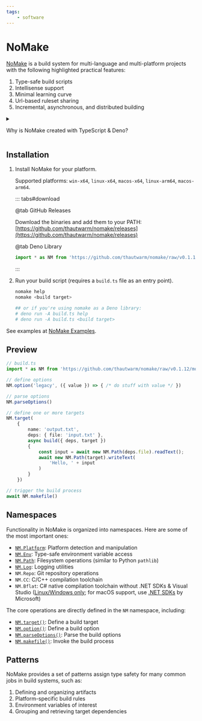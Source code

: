 ```yaml
---
tags:
    - software
---
```

# NoMake

[NoMake](https://github.com/thautwarm/nomake) is a build system for multi-language and multi-platform projects with the following highlighted practical features:

1. Type-safe build scripts
2. Intellisense support
3. Minimal learning curve
4. Url-based ruleset sharing
5. Incremental, asynchronous, and distributed building

<details>

<summary>

Why is NoMake created with TypeScript & Deno?

</summary>

NoMake achieves most of these features by using TypeScript, a statically typed language that is widely adopted in the industry and has been proven to have a good trade-off between static typing and real-world usability.

Deno fundamentally eases the sharing and reusing of build scripts and ruleset libraries. It also allows distributing the build process across multiple machines by cross-compiling and single-file bundling.

</details>

## Installation

<script type="text/javascript">
    function copyToClipboard(id) {
        var copyText = document.getElementById(id);
        // Copy the text inside the text field
        navigator.clipboard.writeText(copyText.innerText);
    }
</script>

1. Install NoMake for your platform.

    Supported platforms: `win-x64`, `linux-x64`, `macos-x64`, `linux-arm64`, `macos-arm64`.


    ::: tabs#download

    @tab GitHub Releases
        
    Download the binaries and add them to your PATH: [https://github.com/thautwarm/nomake/releases](https://github.com/thautwarm/nomake/releases)

    @tab Deno Library

    ```typescript
    import * as NM from 'https://github.com/thautwarm/nomake/raw/v0.1.12/mod.ts'
    ```

    :::

2. Run your build script (requires a `build.ts` file as an entry point).

    ```bash
    nomake help
    nomake <build target>

    ## or if you're using nomake as a Deno library:
    # deno run -A build.ts help
    # deno run -A build.ts <build target>
    ```

See examples at [NoMake Examples](https://github.com/thautwarm/nomake/tree/main/example).

## Preview

```typescript
// build.ts
import * as NM from 'https://github.com/thautwarm/nomake/raw/v0.1.12/mod.ts'

// define options
NM.option('legacy', ({ value }) => { /* do stuff with value */ })

// parse options
NM.parseOptions()

// define one or more targets
NM.target(
    {
        name: 'output.txt',
        deps: { file: 'input.txt' },
        async build({ deps, target })
        {
            const input = await new NM.Path(deps.file).readText();
            await new NM.Path(target).writeText(
                'Hello, ' + input
            )
        }
    })

// trigger the build process
await NM.makefile()
```

## Namespaces

Functionality in NoMake is organized into namespaces. Here are some of the most important ones:

- [`NM.Platform`](./3-modules/1-platform.md): Platform detection and manipulation
- [`NM.Env`](./3-modules/2-env.md): Type-safe environment variable access
- [`NM.Path`](./3-modules/3-path.md): Filesystem operations (similar to Python `pathlib`)
- [`NM.Log`](./3-modules/4-log.md): Logging utilities
- `NM.Repo`: Git repository operations
- `NM.CC`: C/C++ compilation toolchain
- `NM.Bflat`: C# native compilation toolchain without .NET SDKs & Visual Studio ([Linux/Windows only](https://github.com/bflattened/bflat/issues/110); for macOS support, use [.NET SDKs](https://learn.microsoft.com/en-us/dotnet/core/install/macos) by Microsoft)

The core operations are directly defined in the `NM` namespace, including:
- [`NM.target()`](./2-core/target.md): Define a build target
- [`NM.option()`](./2-core/option.md): Define a build option
- [`NM.parseOptions()`](./2-core/parseOptions.md): Parse the build options
- [`NM.makefile()`](./2-core/makefile.md): Invoke the build process

## Patterns

NoMake provides a set of patterns assign type safety for many common jobs in build systems, such as:

1. Defining and organizing artifacts
2. Platform-specific build rules
3. Environment variables of interest
4. Grouping and retrieving target dependencies

